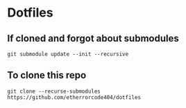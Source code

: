 # Dotfiles

## If cloned and forgot about submodules

```
git submodule update --init --recursive
```

## To clone this repo

```
git clone --recurse-submodules https://github.com/etherrorcode404/dotfiles
```
